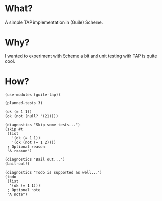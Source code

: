 What?
=====
A simple TAP implementation in (Guile) Scheme.

Why?
====
I wanted to experiment with Scheme a bit and unit testing with TAP is quite cool.

How?
====

    (use-modules (guile-tap))

	(planned-tests 3)

	(ok (= 1 1))
	(ok (not (null? '(21))))

	(diagnostics "Skip some tests...")
    (skip #t
     (list
       '(ok (= 1 1))
       '(ok (not (= 1 2))))
	 ; Optional reason
	 "A reason")

	(diagnostics "Bail out...")
	(bail-out!)

	(diagnostics "Todo is supported as well...")
	(todo
	 (list
	  '(ok (= 1 1)))
	 ; Optional note
	 "A note")

